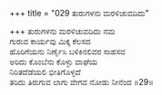 +++
title = "029 ತುರುಗಳನು ಮರಳಿಚುವದಿದು"

+++
ತುರುಗಳನು ಮರಳಿಚುವದಿದು ನಮ  
ಗುರುವ ಕಾರ್ಯವು ಮಿಕ್ಕ ಕೆಲಸದ  
ಹೊರಿಗೆಯನು ನಿರ್ಣೈಸಿ ಬಳಿಕಿನಲಿವರ ಸಾಹಸವ  
ಅರಿದು ಕೊಂಬೆನು ಕೊಳ್ಳು ವಾಘೆಯ  
ನಿರಿತದೆಡೆಯಲಿ ಭೀತಿಗೊಳ್ಳದೆ  
ತರಿದು ತಿರುಗುವ ಲಾಗು ವೇಗವ ನೋಡು ನೀನೆಂದ     ॥29॥
